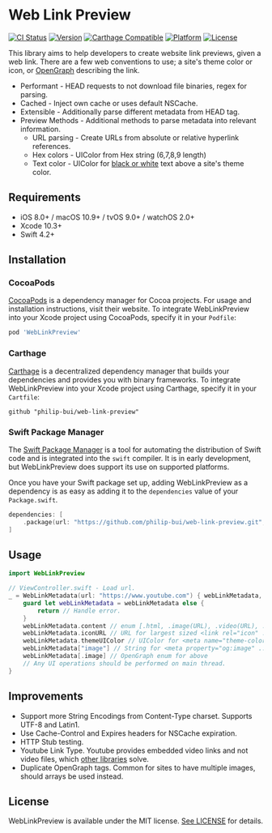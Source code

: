 # Web Link Preview
[![CI Status](http://img.shields.io/travis/philip-bui/web-link-preview.svg?style=flat)](https://travis-ci.org/philip-bui/web-link-preview)
[![Version](https://img.shields.io/cocoapods/v/WebLinkPreview.svg?style=flat)](http://cocoapods.org/pods/WebLinkPreview)
[![Carthage Compatible](https://img.shields.io/badge/Carthage-compatible-4BC51D.svg?style=flat)](https://github.com/Carthage/Carthage)
[![Platform](https://img.shields.io/cocoapods/p/WebLinkPreview.svg?style=flat)](http://cocoapods.org/pods/WebLinkPreview)
[![License](https://img.shields.io/cocoapods/l/WebLinkPreview.svg?style=flat)](https://github.com/philip-bui/web-link-preview/blob/master/LICENSE)

This library aims to help developers to create website link previews, given a web link. There are a few web conventions to use; a site's theme color or icon, or [OpenGraph](http://ogp.me/) describing the link.

- Performant - HEAD requests to not download file binaries, regex for parsing.
- Cached - Inject own cache or uses default NSCache.
- Extensible - Additionally parse different metadata from HEAD tag.
- Preview Methods - Additional methods to parse metadata into relevant information.
  - URL parsing - Create URLs from absolute or relative hyperlink references.
  - Hex colors - UIColor from Hex string (6,7,8,9 length)
  - Text color - UIColor for [black or white](https://stackoverflow.com/questions/3942878/how-to-decide-font-color-in-white-or-black-depending-on-background-color) text above a site's theme color.

## Requirements

- iOS 8.0+ / macOS 10.9+ / tvOS 9.0+ / watchOS 2.0+
- Xcode 10.3+
- Swift 4.2+

## Installation

### CocoaPods

[CocoaPods](https://cocoapods.org) is a dependency manager for Cocoa projects. For usage and installation instructions, visit their website. To integrate WebLinkPreview into your Xcode project using CocoaPods, specify it in your `Podfile`:

```ruby
pod 'WebLinkPreview'
```

### Carthage

[Carthage](https://github.com/Carthage/Carthage) is a decentralized dependency manager that builds your dependencies and provides you with binary frameworks. To integrate WebLinkPreview into your Xcode project using Carthage, specify it in your `Cartfile`:

```ogdl
github "philip-bui/web-link-preview"
```

### Swift Package Manager

The [Swift Package Manager](https://swift.org/package-manager/) is a tool for automating the distribution of Swift code and is integrated into the `swift` compiler. It is in early development, but WebLinkPreview does support its use on supported platforms.

Once you have your Swift package set up, adding WebLinkPreview as a dependency is as easy as adding it to the `dependencies` value of your `Package.swift`.

```swift
dependencies: [
    .package(url: "https://github.com/philip-bui/web-link-preview.git", from: "1.0.0"))
]
```

## Usage

```swift
import WebLinkPreview

// ViewController.swift - Load url.
_ = WebLinkMetadata(url: "https://www.youtube.com") { webLinkMetadata, error in
	guard let webLinkMetadata = webLinkMetadata else {
		return // Handle error.
	}
	webLinkMetadata.content // enum [.html, .image(URL), .video(URL), .other(URL)]
	webLinkMetadata.iconURL // URL for largest sized <link rel="icon" ...>
	webLinkMetadata.themeUIColor // UIColor for <meta name="theme-color" ...>
	webLinkMetadata["image"] // String for <meta property="og:image" ...>
	webLinkMetadata[.image] // OpenGraph enum for above
	// Any UI operations should be performed on main thread.
}
```
 
## Improvements

- Support more String Encodings from Content-Type charset. Supports UTF-8 and Latin1.
- Use Cache-Control and Expires headers for NSCache expiration.
- HTTP Stub testing.
- Youtube Link Type. Youtube provides embedded video links and not video files, which [other libraries](https://github.com/youtube/youtube-ios-player-helper) solve.
- Duplicate OpenGraph tags. Common for sites to have multiple images, should arrays be used instead.

## License

WebLinkPreview is available under the MIT license. [See LICENSE](https://github.com/philip-bui/web-link-preview/blob/master/LICENSE) for details.
